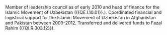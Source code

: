  Member of leadership council as of early 2010 and head of finance for the 
Islamic Movement of Uzbekistan ({{QE.I.10.01}}.). Coordinated financial and 
logistical support for the Islamic Movement of Uzbekistan in Afghanistan and 
Pakistan between 2009-2012. Transferred and delivered funds to Fazal Rahim 
({{QI.R.303.12}}). 
